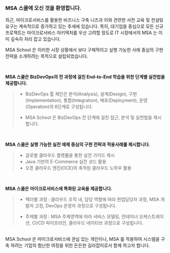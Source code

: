 
### MSA 스쿨에 오신 것을 환영합니다.

최근, 마이크로서비스를 활용한 비즈니스 구축 니즈과 이와 관련한 사전 교육 및 컨설팅 요구는 계속적으로 증가하고 있는 추세에 있습니다. 특히, 대기업을 중심으로 모든 신규 프로젝트는 마이크로서비스 아키텍처를 우선 고려할 정도로 IT 시장에서의 MSA 는 이미 깊숙히 자리 잡고 있습니다.

MSA School 은 이러한 시장 상황에서 보다 구체적이고 실행 가능한 사례 중심의 구현 전략을 소개하려는 목적으로 설립되었습니다.   

<br/>

**MSA 스쿨은 BizDevOps의 전 과정에 걸친 End-to-End 학습을 위한 단계별 실천법을 제공합니다.**
>
>- BizDevOps 툴 체인은 분석(Analysis), 설계(Design), 구현(Implementation), 통합(Integration), 배포(Deployment), 운영(Operation)의 6단계로 구성됩니다.
>
>- MSA School 은 BizDevOps 전 단계에 걸친 접근, 분석 및 실천법을 제시합니다. 

<br/>

**MSA 스쿨은 실행 가능한 실전 예제 중심의 구현 전략과 적용사례를 제시합니다.**
>
>- 글로벌 클라우드 플랫폼을 통한 실전 가이드 제시 
>- Java 기반의 E-Commerce 실전 코드 활용 
>- 오픈 클라우드 엔진(OCE)의 축적된 클라우드 노하우 활용

<br/> 

**MSA 스쿨은 마이크로서비스에 특화된 교육을 제공합니다.**
>
>- 엑터별 과정 : 클라우드 조직 내, 담당 역할에 따라 현업담당자 과정, MSA 개발자 고정, DevOps 운영자 과정으로 구성됩니다.
>
>- 주제별 과정 : MSA 주제영역에 따라 서비스 모델링, 컨테이너 오케스트레이션, CI/CD 파이프라인, 클라우드 네이티브 과정으로 구성됩니다.  


<br/>
MSA School 은 마이크로서비스에 관심 있는 개인이나, MSA 를 적용하여 시스템을 구축 하려는 기업의 험난한 여정을 위한 든든한 길라잡이로서 함께 하고자 합니다.
